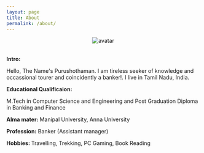 ```yaml
---
layout: page
title: About
permalink: /about/
---
```




<div width="100%" height="auto" align="center">
<img src="https://raw.githubusercontent.com/purushothblog/purushoth/gh-pages/about_pic.JPG" alt="avatar" ></div>
<div width="100%" height="auto">
	<br>
	<p><b>Intro:</b></p>
	<p>
Hello, The Name's Purushothaman. I am tireless seeker of knowledge and occassional tourer and coincidently a banker!.
I live in Tamil Nadu, India. 
</p>
<p><b>Educational Qualificaion:</b> </p>
<p>
M.Tech in Computer Science and Engineering and Post Graduation Diploma in Banking and Finance</p>
<p><b>
Alma mater: </b>Manipal University, Anna University</p>
<p><b>Profession:</b> Banker (Assistant manager)</p>

<p><b>Hobbies: </b>Travelling, Trekking, PC Gaming, Book Reading
</p>

</div>
